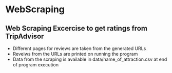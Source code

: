 # WebScraping
## Web Scraping Excercise to get ratings from TripAdvisor

* Different pages for reviews are taken from the generated URLs
* Reveiws from the URLs are printed on running the program
* Data from the scraping is available in data/name_of_attraction.csv at end of program execution